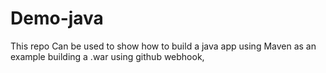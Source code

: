 # Demo-java
This repo Can be used to show how to build a java app using Maven as an example building a .war using github webhook,

